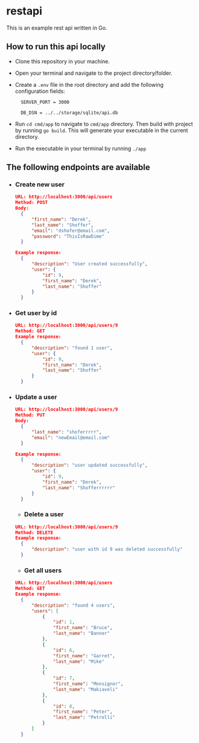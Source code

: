 # restapi

This is an example rest api written in Go.

## How to run this api locally

- Clone this repository in your machine.

- Open your terminal and navigate to the project directory/folder.

- Create a `.env` file in the root directory and add the following configuration fields:

  ```
    SERVER_PORT = 3000

    DB_DSN = ../../storage/sqlite/api.db
  ```

- Run `cd cmd/app` to navigate to `cmd/app` directory. Then build with project by running `go build`. This will generate your executable in the current directory.

- Run the executable in your terminal by running `./app`

## The following endpoints are available

- ### Create new user

  ```JSON
  URL: http://localhost:3000/api/users
  Method: POST
  Body:
    {
        "first_name": "Derek",
        "last_name": "Shoffer",
        "email": "dshofer@email.com",
        "password": "ThisIsRawDime"
    }

  Example response:
    {
        "description": "User created successfully",
        "user": {
            "id": 9,
            "first_name": "Derek",
            "last_name": "Shoffer"
        }
    }
  ```

- ### Get user by id

  ```JSON
  URL: http://localhost:3000/api/users/9
  Method: GET
  Example response:
    {
        "description": "found 1 user",
        "user": {
            "id": 9,
            "first_name": "Derek",
            "last_name": "Shoffer"
        }
    }

  ```

- ### Update a user

  ```JSON
  URL: http://localhost:3000/api/users/9
  Method: PUT
  Body:
    {
        "last_name": "shoferrrrr",
        "email": "newEmail@email.com"
    }

  Example response:
    {
        "description": "user updated successfully",
        "user": {
            "id": 9,
            "first_name": "Derek",
            "last_name": "Shofferrrrrr"
        }
    }
  ```

  - ### Delete a user

  ```JSON
  URL: http://localhost:3000/api/users/9
  Method: DELETE
  Example response:
    {
        "description": "user with id 9 was deleted successfully"
    }
  ```

  - ### Get all users

  ```JSON
  URL: http://localhost:3000/api/users
  Method: GET
  Example response:
    {
        "description": "found 4 users",
        "users": [
            {
                "id": 1,
                "first_name": "Bruce",
                "last_name": "Banner"
            },
            {
                "id": 6,
                "first_name": "Garret",
                "last_name": "Mike"
            },
            {
                "id": 7,
                "first_name": "Monsignor",
                "last_name": "Makiaveli"
            },
            {
                "id": 8,
                "first_name": "Peter",
                "last_name": "Petrelli"
            }
        ]
    }
  ```
